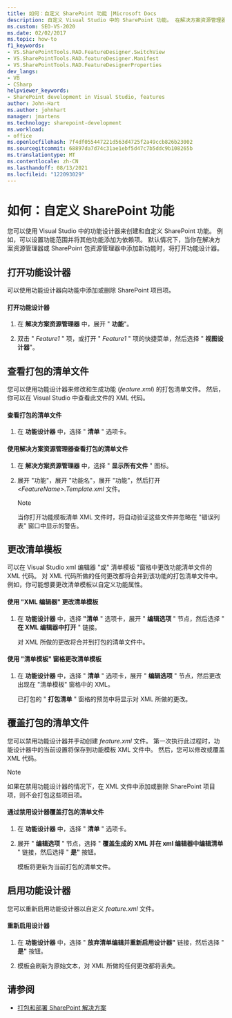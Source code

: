 ```yaml
---
title: 如何：自定义 SharePoint 功能 |Microsoft Docs
description: 自定义 Visual Studio 中的 SharePoint 功能。 在解决方案资源管理器或 SharePoint 包资源管理器中添加新功能时，将打开功能设计器。
ms.custom: SEO-VS-2020
ms.date: 02/02/2017
ms.topic: how-to
f1_keywords:
- VS.SharePointTools.RAD.FeatureDesigner.SwitchView
- VS.SharePointTools.RAD.featureDesigner.Manifest
- VS.SharePointTools.RAD.FeatureDesignerProperties
dev_langs:
- VB
- CSharp
helpviewer_keywords:
- SharePoint development in Visual Studio, features
author: John-Hart
ms.author: johnhart
manager: jmartens
ms.technology: sharepoint-development
ms.workload:
- office
ms.openlocfilehash: 7f4df055447221d563d4725f2a49ccb826b23002
ms.sourcegitcommit: 68897da7d74c31ae1ebf5d47c7b5ddc9b108265b
ms.translationtype: MT
ms.contentlocale: zh-CN
ms.lasthandoff: 08/13/2021
ms.locfileid: "122093029"
---
```

# <a name="how-to-customize-a-sharepoint-feature"></a>如何：自定义 SharePoint 功能
  您可以使用 Visual Studio 中的功能设计器来创建和自定义 SharePoint 功能。 例如，可以设置功能范围并将其他功能添加为依赖项。 默认情况下，当你在解决方案资源管理器或 SharePoint 包资源管理器中添加新功能时，将打开功能设计器。

## <a name="opening-the-feature-designer"></a>打开功能设计器
 可以使用功能设计器向功能中添加或删除 SharePoint 项目项。

#### <a name="to-open-the-feature-designer"></a>打开功能设计器

1. 在 **解决方案资源管理器** 中，展开 " **功能**"。

2. 双击 " *Feature1* " 项，或打开 " *Feature1* " 项的快捷菜单，然后选择 " **视图设计器**"。

## <a name="view-the-packaged-manifest-file"></a>查看打包的清单文件
 您可以使用功能设计器来修改和生成功能 (*feature.xml*) 的打包清单文件。 然后，你可以在 Visual Studio 中查看此文件的 XML 代码。

#### <a name="to-view-the-packaged-manifest-file"></a>查看打包的清单文件

1. 在 **功能设计器** 中，选择 " **清单** " 选项卡。

#### <a name="to-view-the-packaged-manifest-file-by-using-solution-explorer"></a>使用解决方案资源管理器查看打包的清单文件

1. 在 **解决方案资源管理器** 中，选择 " **显示所有文件** " 图标。

2. 展开 "功能"，展开 "功能名"，展开 "功能"，然后打开 *\<FeatureName>.Template.xml* 文件。

    > [!NOTE]
    > 当你打开功能模板清单 XML 文件时，将自动验证这些文件并忽略在 "错误列表" 窗口中显示的警告。

## <a name="change-the-manifest-template"></a>更改清单模板
 可以在 Visual Studio xml 编辑器 "或" 清单模板 "窗格中更改功能清单文件的 XML 代码。 对 XML 代码所做的任何更改都将合并到该功能的打包清单文件中。 例如，你可能想要更改清单模板以自定义功能属性。

#### <a name="to-change-the-manifest-template-by-using-the-xml-editor"></a>使用 "XML 编辑器" 更改清单模板

1. 在 **功能设计器** 中，选择 **"清单** " 选项卡，展开 " **编辑选项** " 节点，然后选择 " **在 XML 编辑器中打开** " 链接。

     对 XML 所做的更改将合并到打包的清单文件中。

#### <a name="to-change-the-manifest-template-by-using-the-manifest-template-pane"></a>使用 "清单模板" 窗格更改清单模板

1. 在 **功能设计器** 中，选择 " **清单** " 选项卡，展开 " **编辑选项** " 节点，然后更改出现在 "清单模板" 窗格中的 XML。

     已打包的 " **打包清单** " 窗格的预览中将显示对 XML 所做的更改。

## <a name="overwrite-the-packaged-manifest-file"></a>覆盖打包的清单文件
 您可以禁用功能设计器并手动创建 *feature.xml* 文件。 第一次执行此过程时，功能设计器中的当前设置将保存到功能模板 XML 文件中。 然后，您可以修改或覆盖 XML 代码。

> [!NOTE]
> 如果在禁用功能设计器的情况下，在 XML 文件中添加或删除 SharePoint 项目项，则不会打包这些项目项。

#### <a name="to-overwrite-packaged-manifest-file-by-disabling-the-designer"></a>通过禁用设计器覆盖打包的清单文件

1. 在 **功能设计器** 中，选择 " **清单** " 选项卡。

2. 展开 " **编辑选项** " 节点，选择 " **覆盖生成的 XML 并在 xml 编辑器中编辑清单** " 链接，然后选择 " **是"** 按钮。

     模板将更新为当前打包的清单文件。

## <a name="enable-the-feature-designer"></a>启用功能设计器
 您可以重新启用功能设计器以自定义 *feature.xml* 文件。

#### <a name="to-re-enable-the-designer"></a>重新启用设计器

1. 在 **功能设计器** 中，选择 " **放弃清单编辑并重新启用设计器"** 链接，然后选择 " **是"** 按钮。

2. 模板会刷新为原始文本，对 XML 所做的任何更改都将丢失。

## <a name="see-also"></a>请参阅
- [打包和部署 SharePoint 解决方案](../sharepoint/packaging-and-deploying-sharepoint-solutions.md)

